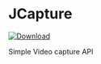 # JCapture
[ ![Download](https://api.bintray.com/packages/miho/JCapture/jcapture/images/download.svg) ](https://bintray.com/miho/JCapture/jcapture/_latestVersion)

Simple Video capture API
